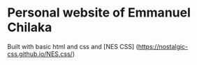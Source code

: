 # Personal website of Emmanuel Chilaka

Built with basic html and css and [NES CSS] (https://nostalgic-css.github.io/NES.css/)
